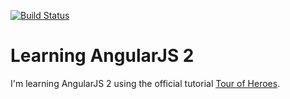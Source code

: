 [![Build Status][travis-img]][travis]

# Learning AngularJS 2

I'm learning AngularJS 2 using the official tutorial [Tour of Heroes][tutorial].

[tutorial]: https://angular.io/docs/ts/latest/tutorial/
[travis]: https://travis-ci.org/mincong-h/learning-angular
[travis-img]: https://travis-ci.org/mincong-h/learning-angular.svg?branch=master
